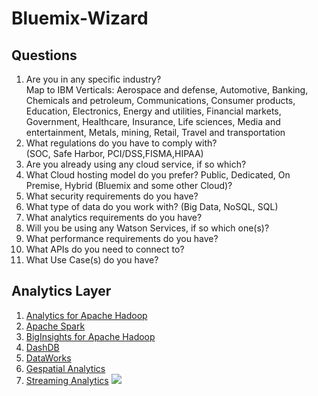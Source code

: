 # Bluemix-Wizard

<h2>Questions</h2>
<ol>
<li>Are you in any specific industry?
<br>Map to IBM Verticals: Aerospace and defense, Automotive, Banking, Chemicals and petroleum, Communications, Consumer products, Education, Electronics, Energy and utilities, Financial markets, Government, Healthcare, Insurance, Life sciences, Media and entertainment, Metals, mining, Retail, Travel and transportation
<li>What regulations do you have to comply with?
<br>(SOC, Safe Harbor, PCI/DSS,FISMA,HIPAA)
<li>Are you already using any cloud service, if so which?
<li>What Cloud hosting model do you prefer?  Public, Dedicated, On Premise, Hybrid (Bluemix and some other Cloud)?
<li>What security requirements do you have?
<li>What type of data do you work with? (Big Data, NoSQL, SQL)
<li>What analytics requirements do you have?
<li>Will you be using any Watson Services, if so which one(s)?
<li>What performance requirements do you have?
<li>What APIs do you need to connect to?
<li>What Use Case(s) do you have? 
</ol>

<h2>Analytics Layer</h2>
<ol>
<li><a href="https://console.ng.bluemix.net/catalog/services/analytics-for-apache-hadoop/">Analytics for Apache Hadoop</a>
<li><a href="https://console.ng.bluemix.net/catalog/services/apache-spark/">Apache Spark</a>
<li><a href="https://console.ng.bluemix.net/catalog/services/biginsights-for-apache-hadoop/">BigInsights for Apache Hadoop</a>
<li><a href="https://console.ng.bluemix.net/catalog/services/dashdb/">DashDB</a>
<li><a href="https://console.ng.bluemix.net/catalog/services/dataworks/">DataWorks</a>
<li><a href="https://console.ng.bluemix.net/catalog/services/geospatial-analytics/">Gespatial Analytics</a>
<li><a href="https://console.ng.bluemix.net/catalog/services/streaming-analytics/">Streaming Analytics</a>
<img src="https://streams-app-broker.ng.bluemix.net/public/StreamsConsole1.png">





